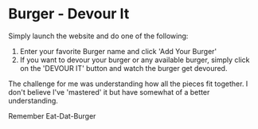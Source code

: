 # Burger - Devour It

Simply launch the website and do one of the following:

1) Enter your favorite Burger name and click 'Add Your Burger'
2) If you want to devour your burger or any available burger, simply click on the 'DEVOUR IT' button and watch the burger get devoured.

The challenge for me was understanding how all the pieces fit together.
I don't believe I've 'mastered' it but have somewhat of a better understanding.

Remember Eat-Dat-Burger
